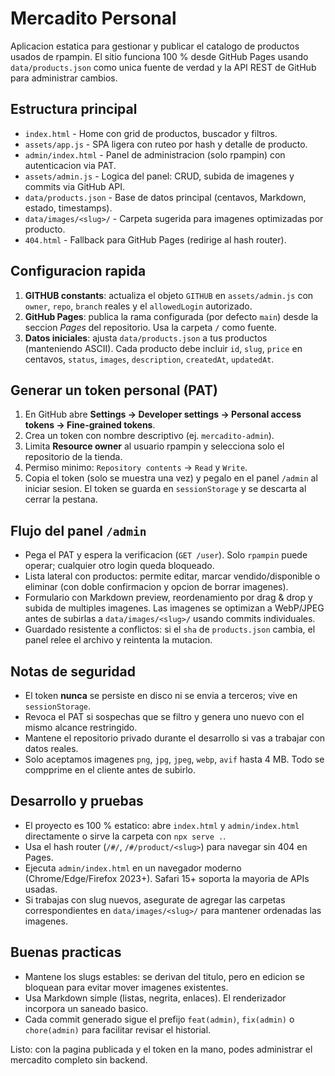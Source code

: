 # Mercadito Personal

Aplicacion estatica para gestionar y publicar el catalogo de productos usados de rpampin. El sitio funciona 100 % desde GitHub Pages usando `data/products.json` como unica fuente de verdad y la API REST de GitHub para administrar cambios.

## Estructura principal

- `index.html` - Home con grid de productos, buscador y filtros.
- `assets/app.js` - SPA ligera con ruteo por hash y detalle de producto.
- `admin/index.html` - Panel de administracion (solo rpampin) con autenticacion via PAT.
- `assets/admin.js` - Logica del panel: CRUD, subida de imagenes y commits via GitHub API.
- `data/products.json` - Base de datos principal (centavos, Markdown, estado, timestamps).
- `data/images/<slug>/` - Carpeta sugerida para imagenes optimizadas por producto.
- `404.html` - Fallback para GitHub Pages (redirige al hash router).

## Configuracion rapida

1. **GITHUB constants**: actualiza el objeto `GITHUB` en `assets/admin.js` con `owner`, `repo`, `branch` reales y el `allowedLogin` autorizado.
2. **GitHub Pages**: publica la rama configurada (por defecto `main`) desde la seccion *Pages* del repositorio. Usa la carpeta `/` como fuente.
3. **Datos iniciales**: ajusta `data/products.json` a tus productos (manteniendo ASCII). Cada producto debe incluir `id`, `slug`, `price` en centavos, `status`, `images`, `description`, `createdAt`, `updatedAt`.

## Generar un token personal (PAT)

1. En GitHub abre **Settings -> Developer settings -> Personal access tokens -> Fine-grained tokens**.
2. Crea un token con nombre descriptivo (ej. `mercadito-admin`).
3. Limita **Resource owner** al usuario rpampin y selecciona solo el repositorio de la tienda.
4. Permiso minimo: `Repository contents` -> `Read` y `Write`.
5. Copia el token (solo se muestra una vez) y pegalo en el panel `/admin` al iniciar sesion. El token se guarda en `sessionStorage` y se descarta al cerrar la pestana.

## Flujo del panel `/admin`

- Pega el PAT y espera la verificacion (`GET /user`). Solo `rpampin` puede operar; cualquier otro login queda bloqueado.
- Lista lateral con productos: permite editar, marcar vendido/disponible o eliminar (con doble confirmacion y opcion de borrar imagenes).
- Formulario con Markdown preview, reordenamiento por drag & drop y subida de multiples imagenes. Las imagenes se optimizan a WebP/JPEG antes de subirlas a `data/images/<slug>/` usando commits individuales.
- Guardado resistente a conflictos: si el `sha` de `products.json` cambia, el panel relee el archivo y reintenta la mutacion.

## Notas de seguridad

- El token **nunca** se persiste en disco ni se envia a terceros; vive en `sessionStorage`.
- Revoca el PAT si sospechas que se filtro y genera uno nuevo con el mismo alcance restringido.
- Mantene el repositorio privado durante el desarrollo si vas a trabajar con datos reales.
- Solo aceptamos imagenes `png`, `jpg`, `jpeg`, `webp`, `avif` hasta 4 MB. Todo se compprime en el cliente antes de subirlo.

## Desarrollo y pruebas

- El proyecto es 100 % estatico: abre `index.html` y `admin/index.html` directamente o sirve la carpeta con `npx serve .`.
- Usa el hash router (`/#/`, `/#/product/<slug>`) para navegar sin 404 en Pages.
- Ejecuta `admin/index.html` en un navegador moderno (Chrome/Edge/Firefox 2023+). Safari 15+ soporta la mayoria de APIs usadas.
- Si trabajas con slug nuevos, asegurate de agregar las carpetas correspondientes en `data/images/<slug>/` para mantener ordenadas las imagenes.

## Buenas practicas

- Mantene los slugs estables: se derivan del titulo, pero en edicion se bloquean para evitar mover imagenes existentes.
- Usa Markdown simple (listas, negrita, enlaces). El renderizador incorpora un saneado basico.
- Cada commit generado sigue el prefijo `feat(admin)`, `fix(admin)` o `chore(admin)` para facilitar revisar el historial.

Listo: con la pagina publicada y el token en la mano, podes administrar el mercadito completo sin backend.
